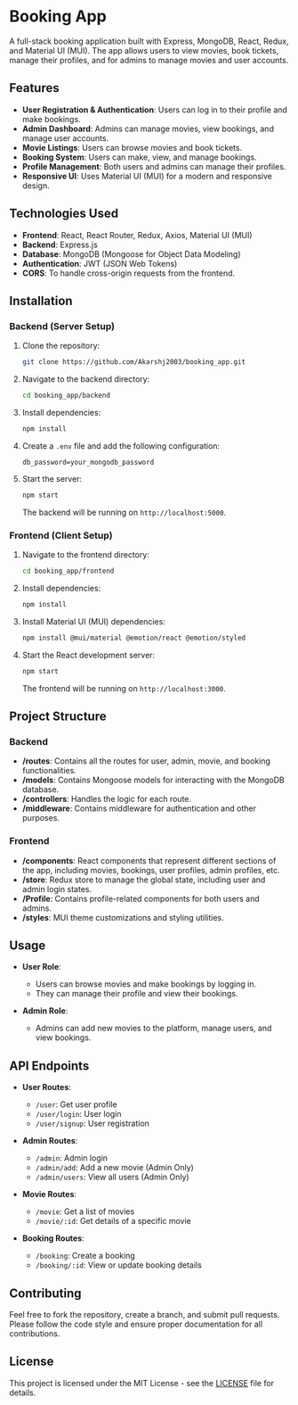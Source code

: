 
# Booking App

A full-stack booking application built with Express, MongoDB, React, Redux, and Material UI (MUI). The app allows users to view movies, book tickets, manage their profiles, and for admins to manage movies and user accounts.

## Features

- **User Registration & Authentication**: Users can log in to their profile and make bookings.
- **Admin Dashboard**: Admins can manage movies, view bookings, and manage user accounts.
- **Movie Listings**: Users can browse movies and book tickets.
- **Booking System**: Users can make, view, and manage bookings.
- **Profile Management**: Both users and admins can manage their profiles.
- **Responsive UI**: Uses Material UI (MUI) for a modern and responsive design.

## Technologies Used

- **Frontend**: React, React Router, Redux, Axios, Material UI (MUI)
- **Backend**: Express.js
- **Database**: MongoDB (Mongoose for Object Data Modeling)
- **Authentication**: JWT (JSON Web Tokens)
- **CORS**: To handle cross-origin requests from the frontend.

## Installation

### Backend (Server Setup)

1. Clone the repository:

   ```bash
   git clone https://github.com/Akarshj2003/booking_app.git
   ```

2. Navigate to the backend directory:

   ```bash
   cd booking_app/backend
   ```

3. Install dependencies:

   ```bash
   npm install
   ```

4. Create a `.env` file and add the following configuration:

   ```env
   db_password=your_mongodb_password
   ```

5. Start the server:

   ```bash
   npm start
   ```

   The backend will be running on `http://localhost:5000`.

### Frontend (Client Setup)

1. Navigate to the frontend directory:

   ```bash
   cd booking_app/frontend
   ```

2. Install dependencies:

   ```bash
   npm install
   ```

3. Install Material UI (MUI) dependencies:

   ```bash
   npm install @mui/material @emotion/react @emotion/styled
   ```

4. Start the React development server:

   ```bash
   npm start
   ```

   The frontend will be running on `http://localhost:3000`.

## Project Structure

### Backend

- **/routes**: Contains all the routes for user, admin, movie, and booking functionalities.
- **/models**: Contains Mongoose models for interacting with the MongoDB database.
- **/controllers**: Handles the logic for each route.
- **/middleware**: Contains middleware for authentication and other purposes.

### Frontend

- **/components**: React components that represent different sections of the app, including movies, bookings, user profiles, admin profiles, etc.
- **/store**: Redux store to manage the global state, including user and admin login states.
- **/Profile**: Contains profile-related components for both users and admins.
- **/styles**: MUI theme customizations and styling utilities.

## Usage

- **User Role**:
  - Users can browse movies and make bookings by logging in.
  - They can manage their profile and view their bookings.
  
- **Admin Role**:
  - Admins can add new movies to the platform, manage users, and view bookings.

## API Endpoints

- **User Routes**:
  - `/user`: Get user profile
  - `/user/login`: User login
  - `/user/signup`: User registration

- **Admin Routes**:
  - `/admin`: Admin login
  - `/admin/add`: Add a new movie (Admin Only)
  - `/admin/users`: View all users (Admin Only)

- **Movie Routes**:
  - `/movie`: Get a list of movies
  - `/movie/:id`: Get details of a specific movie

- **Booking Routes**:
  - `/booking`: Create a booking
  - `/booking/:id`: View or update booking details

## Contributing

Feel free to fork the repository, create a branch, and submit pull requests. Please follow the code style and ensure proper documentation for all contributions.

## License

This project is licensed under the MIT License - see the [LICENSE](LICENSE) file for details.
